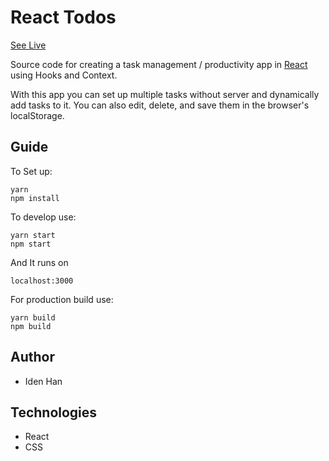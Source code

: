 # React Todos

[See Live](https://idenhan.github.io/react-todos/)

Source code for creating a task management / productivity app in [React](https://reactjs.org) using Hooks and Context.

With this app you can set up multiple tasks without server and dynamically add tasks to it. You can also edit, delete, and save them in the browser's localStorage.

## Guide

To Set up:

```text
yarn
npm install
```

To develop use:

```text
yarn start
npm start
```

And It runs on

```text
localhost:3000
```

For production build use:

```text
yarn build
npm build
```

## Author

- Iden Han

## Technologies

- React
- CSS
